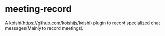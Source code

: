 # meeting-record
A koishi(https://github.com/koishijs/koishi) plugin to record specialized chat messages(Mainly to record meetings).
